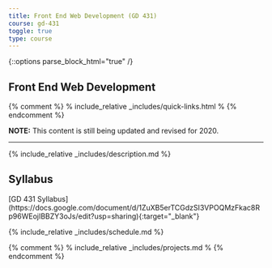 ```yaml
---
title: Front End Web Development (GD 431)
course: gd-431
toggle: true
type: course
---
```


{::options parse_block_html="true" /}
<section class="overview">

Front End Web Development
=========================

{% comment %}
% include_relative _includes/quick-links.html %
{% endcomment %}

<div class="overview__content">

**NOTE:** This content is still being updated and revised for 2020.

---
{% include_relative _includes/description.md %}

</div>

<div class="overview__sidebar">

Syllabus
--------

<span class="highlighter">
[GD 431 Syllabus](https://docs.google.com/document/d/1ZuXB5erTCGdzSI3VPOQMzFkac8Rp96WEojIBBZY3oJs/edit?usp=sharing){:target="_blank"}
</span>

</div>

</section>

<section>

{% include_relative _includes/schedule.md %}

{% comment %}
% include_relative _includes/projects.md %
{% endcomment %}

</section>
